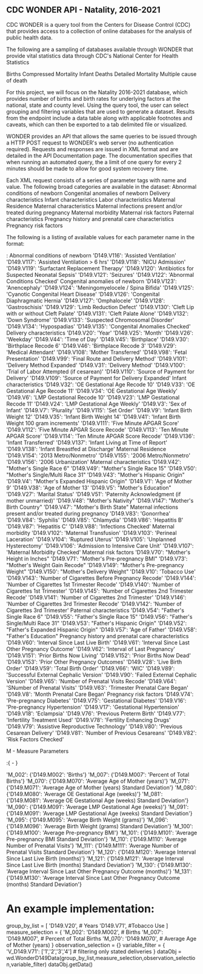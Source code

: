 ## CDC WONDER API - Natality, 2016-2021
CDC WONDER is a query tool from the Centers for Disease Control (CDC) that provides access to a collection of online databases for the analysis of public health data.

The following are a sampling of databases available through WONDER that provide vital statistics data through CDC's National Center for Health Statistics

Births
Compressed Mortality
Infant Deaths
Detailed Mortality
Multiple cause of death

For this project, we will focus on the Natality 2016-2021 database, which provides number of births and birth rates for underlying factors at the national, state and county level. Using the query tool, the user can select grouping and filtering variables that are used to generate a dataset. Results from the endpoint include a data table along with applicable footnotes and caveats, which can then be exported to a tab delimited file or visualized.

WONDER provides an API that allows the same queries to be issued through a HTTP POST request to WONDER's web server (no authentication required). Requests and responses are issued in XML format and are detailed in the API Documentation page. The documentation specifies that when running an automated query, the a limit of one query for every 2 minutes should be made to allow for good system recovery time.

Each XML request consists of a series of parameter tags with name and value.
The following broad categories are available in the dataset:
Abnormal conditions of newborn
Congenital anomalies of newborn
Delivery characteristics
Infant characteristics
Labor characteristics
Maternal Residence
Maternal characteristics
Maternal infections present and/or treated during pregnancy
Maternal morbidity
Maternal risk factors
Paternal characteristics
Pregnancy history and prenatal care characteristics
Pregnancy risk factors

The following is a listing of available values for each parameter name in the format:

<value> : <description>
Abnormal conditions of newborn
'D149.V116': 'Assisted Ventilation'
'D149.V117': 'Assisted Ventilation > 6 hrs'
'D149.V118': 'NICU Admission'
'D149.V119': 'Surfactant Replacement Therapy'
'D149.V120': 'Antibiotics for Suspected Neonatal Sepsis'
'D149.V121': 'Seizures'
'D149.V122': 'Abnormal Conditions Checked'
Congenital anomalies of newborn
'D149.V123': 'Anencephaly'
'D149.V124': 'Meningomyelocele / Spina Bifida'
'D149.V125': 'Cyanotic Congenital Heart Disease'
'D149.V126': 'Congenital Diaphragmatic Hernia'
'D149.V127': 'Omphalocele'
'D149.V128': 'Gastroschisis'
'D149.V129': 'Limb Reduction Defect'
'D149.V130': 'Cleft Lip with or without Cleft Palate'
'D149.V131': 'Cleft Palate Alone'
'D149.V132': 'Down Syndrome'
'D149.V133': 'Suspected Chromosomal Disorder'
'D149.V134': 'Hypospadias'
'D149.V135': 'Congenital Anomalies Checked'
Delivery characteristics
'D149.V20': 'Year'
'D149.V25': 'Month'
'D149.V26': 'Weekday'
'D149.V44': 'Time of Day'
'D149.V45': 'Birthplace'
'D149.V30': 'Birthplace Recode 6'
'D149.V46': 'Birthplace Recode 3'
'D149.V29': 'Medical Attendant'
'D149.V108': 'Mother Transferred'
'D149.V98': 'Fetal Presentation'
'D149.V99': 'Final Route and Delivery Method'
'D149.V101': 'Delivery Method Expanded'
'D149.V31': 'Delivery Method'
'D149.V100': 'Trial of Labor Attempted (if cesarean)'
'D149.V110': 'Source of Payment for Delivery'
'D149.V109': 'Source of Payment for Delivery Expanded'
Infant characteristics
'D149.V32': 'OE Gestational Age Recode 10'
'D149.V33': 'OE Gestational Age Recode 11'
'D149.V34': 'OE Gestational Age Weekly'
'D149.V6': 'LMP Gestational Recode 10'
'D149.V23': 'LMP Gestational Recode 11'
'D149.V24': 'LMP Gestational Age Weekly'
'D149.V3': 'Sex of Infant'
'D149.V7': 'Plurality'
'D149.V115': 'Set Order'
'D149.V9': 'Infant Birth Weight 12'
'D149.V35': 'Infant Birth Weight 14'
'D149.V41': 'Infant Birth Weight 100 gram increments'
'D149.V111': 'Five Minute APGAR Score'
'D149.V112': 'Five Minute APGAR Score Recode'
'D149.V113': 'Ten Minute APGAR Score'
'D149.V114': 'Ten Minute APGAR Score Recode'
'D149.V136': 'Infant Transferred'
'D149.V137': 'Infant Living at Time of Report'
'D149.V138': 'Infant Breastfed at Discharge'
Maternal Residence
'D149.V154': '2013 Metro/Nonmetro'
'D149.V155': '2006 Metro/Nonmetro'
'D149.V156': '2006 Urbanization'
Maternal characteristics
'D149.V42': "Mother's Single Race 6"
'D149.V49': "Mother's Single Race 15"
'D149.V50': "Mother's Single/Multi Race 31"
'D149.V43': "Mother's Hispanic Origin"
'D149.V4': "Mother's Expanded Hispanic Origin"
'D149.V1': 'Age of Mother 9'
'D149.V38': 'Age of Mother 13'
'D149.V5': "Mother's Education"
'D149.V27': 'Marital Status'
'D149.V51': 'Paternity Acknowledgment (if mother unmarried)'
'D149.V48': "Mother's Nativity"
'D149.V147': "Mother's Birth Country"
'D149.V47': "Mother's Birth State"
Maternal infections present and/or treated during pregnancy
'D149.V83': 'Gonorrhea'
'D149.V84': 'Syphilis'
'D149.V85': 'Chlamydia'
'D149.V86': 'Hepatitis B'
'D149.V87': 'Hepatitis C'
'D149.V88': 'Infections Checked'
Maternal morbidity
'D149.V102': 'Maternal Transfusion'
'D149.V103': 'Perineal Laceration'
'D149.V104': 'Ruptured Uterus'
'D149.V105': 'Unplanned Hysterectomy'
'D149.V106': 'Admission to Intensive Care Unit'
'D149.V107': 'Maternal Morbidity Checked'
Maternal risk factors
'D149.V70': "Mother's Height in Inches"
'D149.V71': "Mother's Pre-pregnancy BMI"
'D149.V73': "Mother's Weight Gain Recode"
'D149.V149': "Mother's Pre-pregnancy Weight"
'D149.V150': "Mother's Delivery Weight"
'D149.V10': 'Tobacco Use'
'D149.V143': 'Number of Cigarettes Before Pregnancy Recode'
'D149.V144': 'Number of Cigarettes 1st Trimester Recode'
'D149.V140': 'Number of Cigarettes 1st Trimester'
'D149.V145': 'Number of Cigarettes 2nd Trimester Recode'
'D149.V141': 'Number of Cigarettes 2nd Trimester'
'D149.V146': 'Number of Cigarettes 3rd Trimester Recode'
'D149.V142': 'Number of Cigarettes 3rd Trimester'
Paternal characteristics
'D149.V54': "Father's Single Race 6"
'D149.V55': "Father's Single Race 15"
'D149.V56': "Father's Single/Multi Race 31"
'D149.V53': "Father's Hispanic Origin"
'D149.V52': "Father's Expanded Hispanic Origin"
'D149.V57': 'Age of Father'
'D149.V58': "Father's Education"
Pregnancy history and prenatal care characteristics
'D149.V60': 'Interval Since Last Live Birth'
'D149.V61': 'Interval Since Last Other Pregnancy Outcome'
'D149.V62': 'Interval of Last Pregnancy'
'D149.V151': 'Prior Births Now Living'
'D149.V152': 'Prior Births Now Dead'
'D149.V153': 'Prior Other Pregnancy Outcomes'
'D149.V28': 'Live Birth Order'
'D149.V59': 'Total Birth Order'
'D149.V66': 'WIC'
'D149.V89': 'Successful External Cephalic Version'
'D149.V90': 'Failed External Cephalic Version'
'D149.V65': 'Number of Prenatal Visits Recode'
'D149.V64': 'SNumber of Prenatal Visits'
'D149.V63': 'Trimester Prenatal Care Began'
'D149.V8': 'Month Prenatal Care Began'
Pregnancy risk factors
'D149.V74': 'Pre-pregnancy Diabetes'
'D149.V75': 'Gestational Diabetes'
'D149.V16': 'Pre-pregnancy Hypertension'
'D149.V17': 'Gestational Hypertension'
'D149.V18': 'Eclampsia'
'D149.V76': 'Previous Preterm Birth'
'D149.V77': 'Infertility Treatment Used'
'D149.V78': 'Fertility Enhancing Drugs'
'D149.V79': 'Assistive Reproductive Technology'
'D149.V80': 'Previous Cesarean Delivery'
'D149.V81': 'Number of Previous Cesareans'
'D149.V82': 'Risk Factors Checked'
 

M - Measure Parameters

<name> :{ <value> - <description>}

'M_002': {'D149.M002': 'Births'}
'M_007': {'D149.M007': 'Percent of Total Births'}
'M_070': {'D149.M070': 'Average Age of Mother (years)'}
'M_071': {'D149.M071': 'Average Age of Mother (years) Standard Deviation'}
'M_080': {'D149.M080': 'Average OE Gestational Age (weeks)'}
'M_081': {'D149.M081': 'Average OE Gestational Age (weeks) Standard Deviation'}
'M_090': {'D149.M091': 'Average LMP Gestational Age (weeks)'}
'M_091': {'D149.M091': 'Average LMP Gestational Age (weeks) Standard Deviation'}
'M_095': {'D149.M095': 'Average Birth Weight (grams)'}
'M_096': {'D149.M096': 'Average Birth Weight (grams) Standard Deviation'}
'M_100': {'D149.M100': 'Average Pre-pregnancy BMI'}
'M_101': {'D149.M101': 'Average Pre-pregnancy BMI Standard Deviation'}
'M_110': {'D149.M110': 'Average Number of Prenatal Visits'}
'M_111': {'D149.M111': 'Average Number of Prenatal Visits Standard Deviation'}
'M_120': {'D149.M120': 'Average Interval Since Last Live Birth (months)'}
'M_121': {'D149.M121': 'Average Interval Since Last Live Birth (months) Standard Deviation'}
'M_130': {'D149.M130': 'Average Interval Since Last Other Pregnancy Outcome (months)'}
'M_131': {'D149.M130': 'Average Interval Since Last Other Pregnancy Outcome (months) Standard Deviation'}
 


# An example implementation:
group_by_list = [
    'D149.V20', # Years
    'D149.V71', #Tobacco Use
]
measure_selection = {
    'M_002': 'D149.M002', # Births
    'M_007': 'D149.M007', # Percent of Total Births
    'M_070': 'D149.M070', # Average Age of Mother (years)
}
observation_selection = {}
variable_filter = {
    'V_D149.V71': ['1','2','3','4'] # filtering only stated deliveries
}
dataObj = wd.WonderD149Data(group_by_list,measure_selection,observation_selection,variable_filter)
dataObj.getData()
